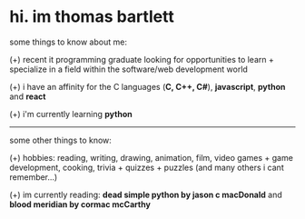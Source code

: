 # hi. im thomas bartlett 

some things to know about me:

(+) recent it programming graduate looking for opportunities to learn + specialize in a field within the software/web development world </br>

(+) i have an affinity for the C languages (**C, C++, C#**), **javascript**, **python** and **react** </br>

(+) i'm currently learning **python** </br>

---

some other things to know:

(+) hobbies: reading, writing, drawing, animation, film, video games + game development, cooking, trivia + quizzes + puzzles (and many others i cant remember...)</br>

(+) im currently reading: **dead simple python by jason c macDonald** and **blood meridian by cormac mcCarthy** </br>

  
